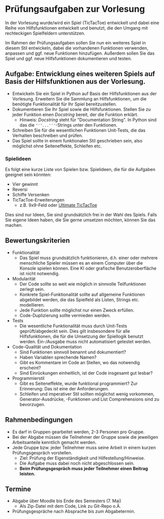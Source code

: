# Prüfungsaufgaben zur Vorlesung

In der Vorlesung wurde/wird ein Spiel (TicTacToe) entwickelt und dabei eine Reihe von
Hilfsfunktionen entwickelt und benutzt, die den Umgang mit rechteckigen Spielfeldern
unterstützen.

Im Rahmen der Prüfungsaufgaben sollen Sie nun ein weiteres Spiel in diesem Stil
entwickeln, dabei die vorhandenen Funktionen verwenden, anpassen und ggf.
neue Funktionen hinzufügen.
Außerdem sollen Sie das Spiel und ggf. neue Hilfsfunktionen dokumentieren und testen.


## Aufgabe: Entwicklung eines weiteren Spiels auf Basis der Hilfsfunktionen aus der Vorlesung.

- Entwickeln Sie ein Spiel in Python auf Basis der Hilfsfunktionen aus der Vorlesung.
  Erweitern Sie die Sammlung an Hilfsfunktionen, um die benötigte Funktionalität
  für Ihr Spiel bereitzustellen.
- Dokumentieren Sie Ihr Spiel sowie die Hilfsfunktionen.
  Stellen Sie zu jeder Funktion einen *Docstring* bereit, der die Funktion erklärt.
  - Hinweis: *Docstring* steht für "Documentation String".
    In Python sind das die `'''...'''`-Strings unter den Funktionen.
- Schreiben Sie für die wesentlichen Funktionen Unit-Tests,
  die das Verhalten beschreiben und prüfen.
- Das Spiel sollte in einem funktionalen Stil geschrieben sein, also möglichst ohne
  Seiteneffekte, Schleifen etc.

### Spielideen
 
 Es folgt eine kurze Liste von Spielen bzw. Spielideen, die für die Aufgaben geeignet
 sein könnten:

 - Vier gewinnt
 - Reversi
 - Schiffe Versenken
 - TicTacToe-Erweiterungen
   - z.B. 9x9-Feld oder [Ultimate TicTacToe](https://ultimatetictactoe.creativitygames.net/)

Dies sind nur Ideen, Sie sind grundsätzlich frei in der Wahl des Spiels.
Falls Sie eigene Ideen haben, die Sie gerne umsetzen möchten, können Sie das machen.


## Bewertungskriterien

- Funktionalität
  - Das Spiel muss grundsätzlich funktionieren, d.h. einer oder mehrere menschliche
    Spieler müssen es an einem Computer über die Konsole spielen können.
    Eine KI oder grafische Benutzeroberfläche ist nicht notwendig.
- Modularität
  - Der Code sollte so weit wie möglich in sinnvolle Teilfunktionen zerlegt sein.
  - Konkrete Spiel-Funktionalität sollte auf allgemeine Funktionen abgebildet werden,
    die das Spielfeld als Listen, Strings etc. modellieren.
  - Jede Funktion sollte möglichst nur einen Zweck erfüllen.
  - Code-Duplizierung sollte vermieden werden.
- Tests
  - Die wesentliche Funktionalität muss durch Unit-Tests geprüft/abgedeckt sein.
    Dies gilt insbesondere für alle Hilfsfunktionen, die für die Umsetzung der
    Spiellogik benutzt werden.
    Ein-/Ausgabe muss nicht automatisiert getestet werden.
- Code-Qualität und Dokumentation
  - Sind Funktionen sinnvoll benannt und dokumentiert?
  - Haben Variablen sprechende Namen?
  - Gibt es Kommentare im Code an Stellen, wo das notwendig erscheint?
  - Sind Einrückungen einheitlich, ist der Code insgesamt gut lesbar?
- Programmierstil
  - Gibt es Seiteneffekte, wurde funktional programmiert?
    Zur Erinnerung: Das ist eine der Anforderungen.
  - Schleifen und imperativer Stil sollten möglichst wenig vorkommen,
    Generator-Ausdrücke, -Funktionen und List Comprehensions sind zu bevorzugen.
    

## Rahmenbedingungen
- Es darf in Gruppen gearbeitet werden, 2-3 Personen pro Gruppe.
- Bei der Abgabe müssen die Teilnehmer der Gruppe sowie die jeweiligen Arbeitsanteile
  kenntlich gemacht werden.
- Jede Gruppe bzw. jeder Teilnehmer muss seine Arbeit in einem kurzen Prüfungsgespräch
  vorstellen.
  - Ziel: Prüfung der Eigenständigkeit und Hilfestellung/Hinweise.
  - Die Aufgabe muss dabei noch nicht abgeschlossen sein.
  - **Beim Prüfungsgespräch muss jeder Teilnehmer einen Beitrag leisten.**


## Termine
- Abgabe über Moodle bis Ende des Semesters (7. Mai)
  - Als Zip-Datei mit dem Code, Link zu Git-Repo o.Ä.
- Prüfungsgespräche nach Absprache bis zum Abgabetermin.
